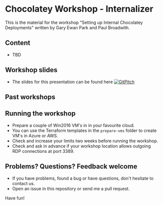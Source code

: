 # Chocolatey Workshop - Internalizer

This is the material for the workshop "Setting up Internal Chocolatey Deployments" written by Gary Ewan Park and Paul Broadwith.

## Content

- TBD

## Workshop slides

- The slides for this presentation can be found here [![GitPitch](https://gitpitch.com/assets/badge.svg)](https://gitpitch.com/chocolatey/chocolatey-workshop-internalizer/master)

## Past workshops

## Running the workshop

- Prepare a couple of Win2016 VM's in in your favourite cloud.
- You can use the Terraform templates in the `prepare-vms` folder to create VM's in Azure or AWS.
- Check and increase your limits two weeks before running the workshop.
- Check and ask in advance if your workshop location allows outgoing RDP connections at port 3389.

## Problems? Questions? Feedback welcome

- If you have problems, found a bug or have questions, don't hesitate to contact us.
- Open an issue in this repository or send me a pull request.

Have fun!
